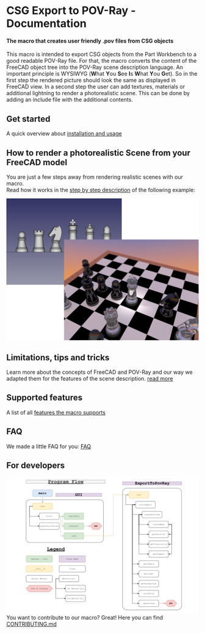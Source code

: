 # CSG Export to POV-Ray - Documentation
#### The macro that creates user friendly .pov files from CSG objects

This macro is intended to export CSG objects from the Part Workbench to a good readable POV-Ray file. For that, the macro converts the content of the FreeCAD object tree into the POV-Ray scene description language.
An important principle is WYSIWYG (**W**hat **Y**ou **S**ee **I**s **W**hat **Y**ou **G**et). So in the first step the rendered picture should look the same as displayed in FreeCAD view.
In a second step the user can add textures, materials or additional lightning to render a photorealistic scene.
This can be done by adding an include file with the additional contents.

## Get started

A quick overview about [installation and usage](quickstart.md)

## How to render a photorealistic Scene from your FreeCAD model

You are just a few steps away from rendering realistic scenes with our macro.  
Read how it works in the [step by step description](realistic.md) of the following example:

![Step by step]( ./img/Chess/Chess_steps.png "Step by step from FreeCAD CSG Objects to a photorealistic POV-Ray scene")

## Limitations, tips and tricks

Learn more about the concepts of FreeCAD and POV-Ray and our way we adapted them for the features of the scene description. [read more](tipsAndTricks.md)

## Supported features

A list of all [features the macro supports](supported.md)

## FAQ
We made a little FAQ for you: [FAQ](FAQ.md)


## For developers
![Flowchart of the macro](/doc/img/programFlow_small.png)  
You want to contribute to our macro? Great! Here you can find [CONTRIBUTING.md](../CONTRIBUTING.md)
